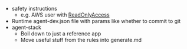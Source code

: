 - safety instructions
  - e.g. AWS user with [ReadOnlyAccess](https://docs.aws.amazon.com/aws-managed-policy/latest/reference/ReadOnlyAccess.html) 
- Runtime agent-dev.json file with params like whether to commit to git
- agent-stack
  - Boil down to just a reference app
  - Move useful stuff from the rules into generate.md